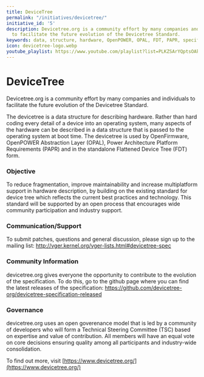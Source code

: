 ```yaml
---
title: DeviceTree
permalink: "/initiatives/devicetree/"
initiative_id: '5'
description: Devicetree.org is a community effort by many companies and individuals
  to facilitate the future evolution of the Devicetree Standard.
keywords: data, structure, hardware, OpenPOWER, OPAL, FDT, PAPR, specification, standards
icon: devicetree-logo.webp
youtube_playlist: https://www.youtube.com/playlist?list=PLKZSArYQptsOAkIuQvhfHTO_01iljXDxG&playnext=1
---
```


# DeviceTree

Devicetree.org is a community effort by many companies and individuals to facilitate the future evolution of the Devicetree Standard.

The devicetree is a data structure for describing hardware. Rather than hard coding every detail of a device into an operating system, many aspects of the hardware can be described in a data structure that  is passed to the operating system at boot time. The devicetree is used by OpenFirmware, OpenPOWER Abstraction Layer (OPAL), Power Architecture Platform Requirements (PAPR) and in the standalone Flattened Device Tree (FDT) form.


### Objective

To reduce fragmentation, improve maintainability and increase multiplatform support in hardware description, by building on the existing standard for device tree which reflects the current best practices and technology. This standard will be supported by an open process that encourages wide community participation and industry support.


### Communication/Support

To submit patches, questions and general discussion, please sign up to the mailing list:
http://vger.kernel.org/vger-lists.html#devicetree-spec

### Community Information

devicetree.org gives everyone the opportunity to contribute to the evolution of the specification. To do this, go to the github page where you can find the latest releases of the specification:
https://github.com/devicetree-org/devicetree-specification-released


### Governance

devicetree.org uses an open goverenance model that is led by a community of developers who will form a Technical Steering Committee (TSC) based on expertise and value of contribution. All members will have an equal vote on core decisions ensuring quality among all participants and industry-wide consolidation.

To find out more, visit [https://www.devicetree.org/](https://www.devicetree.org/)
